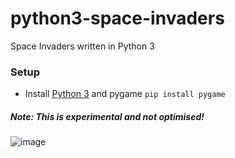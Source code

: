 # python3-space-invaders

Space Invaders written in Python 3

### Setup
- Install [Python 3](https://www.python.org/downloads/) and pygame
``
pip install pygame
``

##### Note: This is experimental and not optimised!

![image](https://user-images.githubusercontent.com/1466920/71691426-adfc4180-2da7-11ea-9f48-06ae093eb3bf.png)